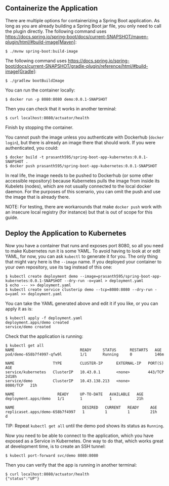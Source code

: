 ## Containerize the Application

There are multiple options for containerizing a Spring Boot application.
As long as you are already building a Spring Boot jar file, you only need to call the plugin directly.
The following command uses https://docs.spring.io/spring-boot/docs/current-SNAPSHOT/maven-plugin/html/#build-image[Maven]:


```
$ ./mvnw spring-boot:build-image
```

The following command uses https://docs.spring.io/spring-boot/docs/current-SNAPSHOT/gradle-plugin/reference/html/#build-image[Gradle]:

```
$ ./gradlew bootBuildImage
```

You can run the container locally:

```
$ docker run -p 8080:8080 demo:0.0.1-SNAPSHOT
```

Then you can check that it works in another terminal:

```
$ curl localhost:8080/actuator/health
```

Finish by stopping the container.

You cannot push the image unless you authenticate with Dockerhub (`docker login`), but there is already an image there that should work.
If you were authenticated, you could:

```
$ docker build -t prasanth595/spring-boot-app-kubernetes:0.0.1-SNAPSHOT .
$ docker push prasanth595/spring-boot-app-kubernetes:0.0.1-SNAPSHOT
```

In real life, the image needs to be pushed to Dockerhub (or some other accessible repository) because Kubernetes pulls the image from inside its Kubelets (nodes), which are not usually connected to the local docker daemon.
For the purposes of this scenario, you can omit the push and use the image that is already there.

NOTE: For testing, there are workarounds that make `docker push` work with an insecure local registry (for instance) but that is out of scope for this guide.

## Deploy the Application to Kubernetes

Now you have a container that runs and exposes port 8080, so all you need to make Kubernetes run it is some YAML.
To avoid having to look at or edit YAML, for now, you can ask `kubectl` to generate it for you.
The only thing that might vary here is the `--image` name.
If you deployed your container to your own repository, use its tag instead of this one:

```
$ kubectl create deployment demo --image=prasanth595/spring-boot-app-kubernetes:0.0.1-SNAPSHOT --dry-run -o=yaml > deployment.yaml
$ echo --- >> deployment.yaml
$ kubectl create service clusterip demo --tcp=8080:8080 --dry-run -o=yaml >> deployment.yaml
```

You can take the YAML generated above and edit it if you like, or you can apply it as is:

```
$ kubectl apply -f deployment.yaml
deployment.apps/demo created
service/demo created
```

Check that the application is running:

```
$ kubectl get all
NAME                             READY     STATUS      RESTARTS   AGE
pod/demo-658b7f4997-qfw9l        1/1       Running     0          146m

NAME                 TYPE        CLUSTER-IP      EXTERNAL-IP   PORT(S)    AGE
service/kubernetes   ClusterIP   10.43.0.1       <none>        443/TCP    2d18h
service/demo         ClusterIP   10.43.138.213   <none>        8080/TCP   21h

NAME                   READY     UP-TO-DATE   AVAILABLE   AGE
deployment.apps/demo   1/1       1            1           21h

NAME                              DESIRED   CURRENT   READY     AGE
replicaset.apps/demo-658b7f4997   1         1         1         21h
d
```

TIP: Repeat `kubectl get all` until the demo pod shows its status as `Running`.

Now you need to be able to connect to the application, which you have exposed as a Service in Kubernetes.
One way to do that, which works great at development time, is to create an SSH tunnel:

```
$ kubectl port-forward svc/demo 8080:8080
```

Then you can verify that the app is running in another terminal:

```
$ curl localhost:8080/actuator/health
{"status":"UP"}
```